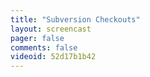 ```yaml
---
title: "Subversion Checkouts"
layout: screencast 
pager: false
comments: false
videoid: 52d17b1b42
---
```

